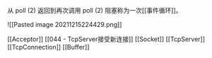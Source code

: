 
从 poll (2) 返回到再次调用 poll (2) 阻塞称为一次[[事件循环]]。

![[Pasted image 20211215224429.png]]

[[Acceptor]]
[[044 - TcpServer接受新连接]]
[[Socket]]
[[TcpServer]]
[[TcpConnection]]
[[Buffer]]